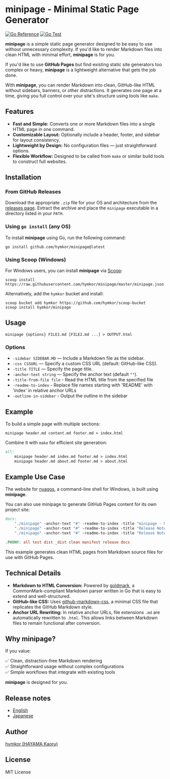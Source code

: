 # minipage - Minimal Static Page Generator

[![Go Reference](https://pkg.go.dev/badge/github.com/hymkor/minipage.svg)](https://pkg.go.dev/github.com/hymkor/minipage)
[![Go Test](https://github.com/hymkor/minipage/actions/workflows/go.yml/badge.svg)](https://github.com/hymkor/minipage/actions/workflows/go.yml)

**minipage** is a simple static page generator designed to be easy to use without unnecessary complexity. If you'd like to render Markdown files into clean HTML with minimal effort, **minipage** is for you.

If you'd like to use **GitHub Pages** but find existing static site generators too complex or heavy, **minipage** is a lightweight alternative that gets the job done.

With **minipage**, you can render Markdown into clean, GitHub-like HTML without sidebars, banners, or other distractions. It generates one page at a time, giving you full control over your site's structure using tools like `make`.

## Features

- **Fast and Simple:** Converts one or more Markdown files into a single HTML page in one command.
- **Customizable Layout:** Optionally include a header, footer, and sidebar for layout consistency.
- **Lightweight by Design:** No configuration files — just straightforward options.
- **Flexible Workflow:** Designed to be called from `make` or similar build tools to construct full websites.

## Installation

### From GitHub Releases
Download the appropriate `.zip` file for your OS and architecture from the [releases page](https://github.com/hymkor/minipage/releases). Extract the archive and place the `minipage` executable in a directory listed in your `PATH`.

### Using `go install` (any OS)
To install **minipage** using Go, run the following command:

```
go install github.com/hymkor/minipage@latest
```

### Using Scoop (Windows)
For Windows users, you can install **minipage** via [Scoop](https://scoop.sh/):

```
scoop install https://raw.githubusercontent.com/hymkor/minipage/master/minipage.json
```

Alternatively, add the `hymkor` bucket and install:

```
scoop bucket add hymkor https://github.com/hymkor/scoop-bucket
scoop install hymkor/minipage
```

## Usage

```
minipage {options} FILE1.md [FILE2.md ...] > OUTPUT.html
```

### Options

- `-sidebar SIDEBAR.MD` — Include a Markdown file as the sidebar.
- `-css CSSURL` — Specify a custom CSS URL (default: GitHub-like CSS).
- `-title TITLE` — Specify the page title.
- `-anchor-text string` — Specify the anchor text (default `""`).
- `-title-from-file file` - Read the HTML title from the specified file
- `-readme-to-index` - Replace file names starting with 'README' with 'index' in relative anchor URLs
- `-outline-in-sidebar` - Output the outline in the sidebar

## Example

To build a simple page with multiple sections:

```
minipage header.md content.md footer.md > index.html
```

Combine it with `make` for efficient site generation:

```makefile
all:
	minipage header.md index.md footer.md > index.html
	minipage header.md about.md footer.md > about.html
```

## Example Use Case

The website for [nyagos](https://nyaos.org/nyagos), a command-line shell for Windows, is built using **minipage**.

You can also use minipage to generate GitHub Pages content for its own project site:

```Makefile
docs:
	"./minipage" -anchor-text "#" -readme-to-index -title "minipage - Minimal Static Page Generator" README.md > docs/index.html
	"./minipage" -anchor-text "#" -readme-to-index -title "Release Notes" release_note.md > docs/release_note.html
	"./minipage" -anchor-text "#" -readme-to-index -title "Release Notes(ja)" release_note_ja.md > docs/release_note_ja.html

.PHONY: all test dist _dist clean manifest release docs
```

This example generates clean HTML pages from Markdown source files for use with GitHub Pages.

## Technical Details

- **Markdown to HTML Conversion:** Powered by [goldmark](https://github.com/yuin/goldmark), a CommonMark-compliant Markdown parser written in Go that is easy to extend and well-structured.
- **GitHub-like CSS:** Uses [github-markdown-css](https://github.com/sindresorhus/github-markdown-css), a minimal CSS file that replicates the GitHub Markdown style.
- **Anchor URL Rewriting:** In relative anchor URLs, file extensions `.md` are automatically rewritten to `.html`. This allows links between Markdown files to remain functional after conversion.

## Why minipage?

If you value:

✅ Clean, distraction-free Markdown rendering  
✅ Straightforward usage without complex configurations  
✅ Simple workflows that integrate with existing tools  

**minipage** is designed for you.

## Release notes

- [English](release_note.md)
- [Japanese](release_note_ja.md)

## Author

[hymkor (HAYAMA Kaoru)](https://github.com/hymkor)

## License

MIT License
